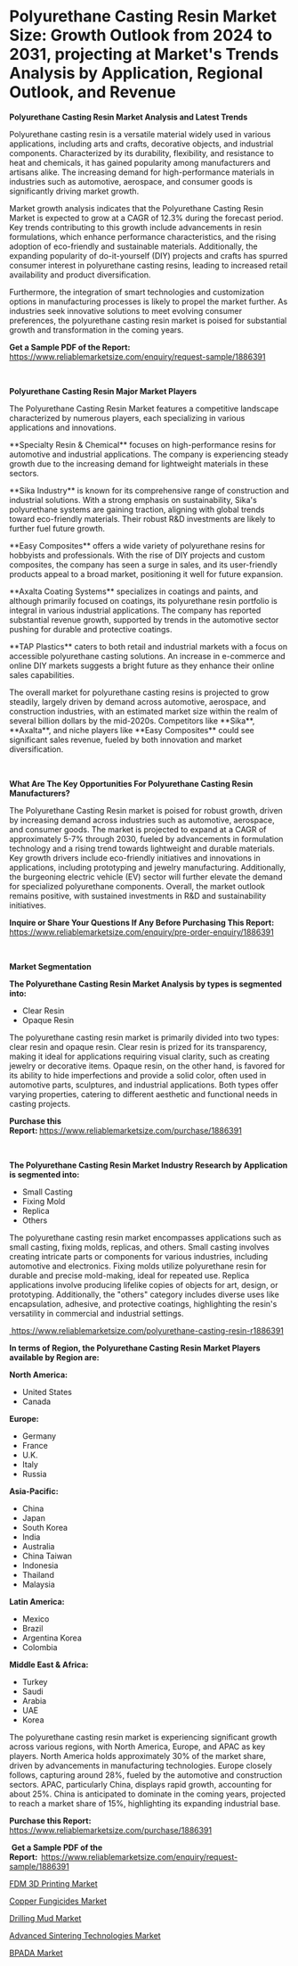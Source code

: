 <p><h1>Polyurethane Casting Resin Market Size: Growth Outlook from 2024 to 2031, projecting at Market's Trends Analysis by Application, Regional Outlook, and Revenue</h1></p><p><strong>Polyurethane Casting Resin Market Analysis and Latest Trends</strong></p>
<p><p>Polyurethane casting resin is a versatile material widely used in various applications, including arts and crafts, decorative objects, and industrial components. Characterized by its durability, flexibility, and resistance to heat and chemicals, it has gained popularity among manufacturers and artisans alike. The increasing demand for high-performance materials in industries such as automotive, aerospace, and consumer goods is significantly driving market growth.</p><p>Market growth analysis indicates that the Polyurethane Casting Resin Market is expected to grow at a CAGR of 12.3% during the forecast period. Key trends contributing to this growth include advancements in resin formulations, which enhance performance characteristics, and the rising adoption of eco-friendly and sustainable materials. Additionally, the expanding popularity of do-it-yourself (DIY) projects and crafts has spurred consumer interest in polyurethane casting resins, leading to increased retail availability and product diversification.</p><p>Furthermore, the integration of smart technologies and customization options in manufacturing processes is likely to propel the market further. As industries seek innovative solutions to meet evolving consumer preferences, the polyurethane casting resin market is poised for substantial growth and transformation in the coming years.</p></p>
<p><strong>Get a Sample PDF of the Report:&nbsp;</strong> <a href="https://www.reliablemarketsize.com/enquiry/request-sample/1886391?utm_campaign=1131&utm_medium=2&utm_source=Github&utm_content=ia&utm_term=14112024&utm_id=polyurethane-casting-resin">https://www.reliablemarketsize.com/enquiry/request-sample/1886391</a></p>
<p>&nbsp;</p>
<p><strong>Polyurethane Casting Resin Major Market Players</strong></p>
<p><p>The Polyurethane Casting Resin Market features a competitive landscape characterized by numerous players, each specializing in various applications and innovations.</p><p>**Specialty Resin & Chemical** focuses on high-performance resins for automotive and industrial applications. The company is experiencing steady growth due to the increasing demand for lightweight materials in these sectors. </p><p>**Sika Industry** is known for its comprehensive range of construction and industrial solutions. With a strong emphasis on sustainability, Sika's polyurethane systems are gaining traction, aligning with global trends toward eco-friendly materials. Their robust R&D investments are likely to further fuel future growth.</p><p>**Easy Composites** offers a wide variety of polyurethane resins for hobbyists and professionals. With the rise of DIY projects and custom composites, the company has seen a surge in sales, and its user-friendly products appeal to a broad market, positioning it well for future expansion.</p><p>**Axalta Coating Systems** specializes in coatings and paints, and although primarily focused on coatings, its polyurethane resin portfolio is integral in various industrial applications. The company has reported substantial revenue growth, supported by trends in the automotive sector pushing for durable and protective coatings.</p><p>**TAP Plastics** caters to both retail and industrial markets with a focus on accessible polyurethane casting solutions. An increase in e-commerce and online DIY markets suggests a bright future as they enhance their online sales capabilities.</p><p>The overall market for polyurethane casting resins is projected to grow steadily, largely driven by demand across automotive, aerospace, and construction industries, with an estimated market size within the realm of several billion dollars by the mid-2020s. Competitors like **Sika**, **Axalta**, and niche players like **Easy Composites** could see significant sales revenue, fueled by both innovation and market diversification.</p></p>
<p>&nbsp;</p>
<p><strong>What Are The Key Opportunities For Polyurethane Casting Resin Manufacturers?</strong></p>
<p><p>The Polyurethane Casting Resin market is poised for robust growth, driven by increasing demand across industries such as automotive, aerospace, and consumer goods. The market is projected to expand at a CAGR of approximately 5-7% through 2030, fueled by advancements in formulation technology and a rising trend towards lightweight and durable materials. Key growth drivers include eco-friendly initiatives and innovations in applications, including prototyping and jewelry manufacturing. Additionally, the burgeoning electric vehicle (EV) sector will further elevate the demand for specialized polyurethane components. Overall, the market outlook remains positive, with sustained investments in R&D and sustainability initiatives.</p></p>
<p><strong>Inquire or Share Your Questions If Any Before Purchasing This Report:</strong> <a href="https://www.reliablemarketsize.com/enquiry/pre-order-enquiry/1886391?utm_campaign=1131&utm_medium=2&utm_source=Github&utm_content=ia&utm_term=14112024&utm_id=polyurethane-casting-resin">https://www.reliablemarketsize.com/enquiry/pre-order-enquiry/1886391</a></p>
<p>&nbsp;</p>
<p><strong>Market Segmentation</strong></p>
<p><strong>The Polyurethane Casting Resin Market Analysis by types is segmented into:</strong></p>
<p><ul><li>Clear Resin</li><li>Opaque Resin</li></ul></p>
<p><p>The polyurethane casting resin market is primarily divided into two types: clear resin and opaque resin. Clear resin is prized for its transparency, making it ideal for applications requiring visual clarity, such as creating jewelry or decorative items. Opaque resin, on the other hand, is favored for its ability to hide imperfections and provide a solid color, often used in automotive parts, sculptures, and industrial applications. Both types offer varying properties, catering to different aesthetic and functional needs in casting projects.</p></p>
<p><strong>Purchase this Report:&nbsp;</strong><a href="https://www.reliablemarketsize.com/purchase/1886391?utm_campaign=1131&utm_medium=2&utm_source=Github&utm_content=ia&utm_term=14112024&utm_id=polyurethane-casting-resin">https://www.reliablemarketsize.com/purchase/1886391</a></p>
<p>&nbsp;</p>
<p><strong>The Polyurethane Casting Resin Market Industry Research by Application is segmented into:</strong></p>
<p><ul><li>Small Casting</li><li>Fixing Mold</li><li>Replica</li><li>Others</li></ul></p>
<p><p>The polyurethane casting resin market encompasses applications such as small casting, fixing molds, replicas, and others. Small casting involves creating intricate parts or components for various industries, including automotive and electronics. Fixing molds utilize polyurethane resin for durable and precise mold-making, ideal for repeated use. Replica applications involve producing lifelike copies of objects for art, design, or prototyping. Additionally, the "others" category includes diverse uses like encapsulation, adhesive, and protective coatings, highlighting the resin's versatility in commercial and industrial settings.</p></p>
<p><a href="https://www.reliablemarketsize.com/polyurethane-casting-resin-r1886391?utm_campaign=1131&utm_medium=2&utm_source=Github&utm_content=ia&utm_term=14112024&utm_id=polyurethane-casting-resin">&nbsp;https://www.reliablemarketsize.com/polyurethane-casting-resin-r1886391</a></p>
<p><strong>In terms of Region, the Polyurethane Casting Resin Market Players available by Region are:</strong></p>
<p>
    <p> <strong> North America: </strong>
        <ul>
            <li>United States</li>
            <li>Canada</li>
        </ul>
        </p> 
    <p> <strong> Europe: </strong>
        <ul>
            <li>Germany</li>
            <li>France</li>
            <li>U.K.</li>
            <li>Italy</li>
            <li>Russia</li>
        </ul>
        </p> 
    <p> <strong> Asia-Pacific: </strong>
        <ul>
            <li>China</li>
            <li>Japan</li>
            <li>South Korea</li>
            <li>India</li>
            <li>Australia</li>
            <li>China Taiwan</li>
            <li>Indonesia</li>
            <li>Thailand</li>
            <li>Malaysia</li>
        </ul>
        </p> 
    <p> <strong> Latin America: </strong>
        <ul>
            <li>Mexico</li>
            <li>Brazil</li>
            <li>Argentina Korea</li>
            <li>Colombia</li>
        </ul>
        </p> 
    <p> <strong> Middle East & Africa: </strong>
        <ul>
            <li>Turkey</li>
            <li>Saudi</li>
            <li>Arabia</li>
            <li>UAE</li>
            <li>Korea</li>
        </ul>
    </p>
    </p>
<p><p>The polyurethane casting resin market is experiencing significant growth across various regions, with North America, Europe, and APAC as key players. North America holds approximately 30% of the market share, driven by advancements in manufacturing technologies. Europe closely follows, capturing around 28%, fueled by the automotive and construction sectors. APAC, particularly China, displays rapid growth, accounting for about 25%. China is anticipated to dominate in the coming years, projected to reach a market share of 15%, highlighting its expanding industrial base.</p></p>
<p><strong>Purchase this Report: </strong><a href="https://www.reliablemarketsize.com/purchase/1886391?utm_campaign=1131&utm_medium=2&utm_source=Github&utm_content=ia&utm_term=14112024&utm_id=polyurethane-casting-resin">https://www.reliablemarketsize.com/purchase/1886391</a></p>
<p>&nbsp;<strong>Get a Sample PDF of the Report:&nbsp;&nbsp;</strong><a href="https://www.reliablemarketsize.com/enquiry/request-sample/1886391?utm_campaign=1131&utm_medium=2&utm_source=Github&utm_content=ia&utm_term=14112024&utm_id=polyurethane-casting-resin">https://www.reliablemarketsize.com/enquiry/request-sample/1886391</a></p>
<p><strong></strong></p>
<p><p><a href="https://issuu.com/reportprime-2/docs/fdm-3d-printing-market-size-2030.pp_58633a11494215?utm_campaign=1131&utm_medium=2&utm_source=Github&utm_content=ia&utm_term=14112024&utm_id=polyurethane-casting-resin">FDM 3D Printing Market</a></p><p><a href="https://www.linkedin.com/pulse/decoding-copper-fungicides-industry-dynamics-strategic-nop1c?utm_campaign=1131&utm_medium=2&utm_source=Github&utm_content=ia&utm_term=14112024&utm_id=polyurethane-casting-resin">Copper Fungicides Market</a></p><p><a href="https://github.com/CliffMedina6/Market-Research-Report-List-7/blob/main/drilling-mud-market.md?utm_campaign=1131&utm_medium=2&utm_source=Github&utm_content=ia&utm_term=14112024&utm_id=polyurethane-casting-resin">Drilling Mud Market</a></p><p><a href="https://issuu.com/reportprime-2/docs/advanced-sintering-technologies-mar_ad9538cf2a099d?utm_campaign=1131&utm_medium=2&utm_source=Github&utm_content=ia&utm_term=14112024&utm_id=polyurethane-casting-resin">Advanced Sintering Technologies Market</a></p><p><a href="https://www.linkedin.com/pulse/analyzing-global-bpada-market-growth-prospects-future-forecast-hiwlc?utm_campaign=1131&utm_medium=2&utm_source=Github&utm_content=ia&utm_term=14112024&utm_id=polyurethane-casting-resin">BPADA Market</a></p></p>